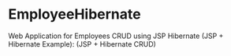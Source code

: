 # EmployeeHibernate
Web Application  for Employees
CRUD using JSP Hibernate (JSP + Hibernate Example):
(JSP + Hibernate CRUD)
